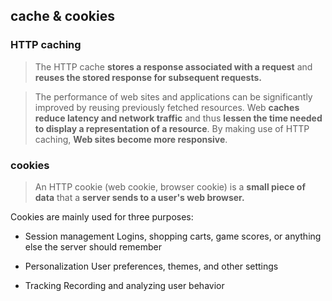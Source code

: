 ## cache & cookies
### HTTP caching

> The HTTP cache **stores a response associated with a request** and **reuses the stored response for subsequent requests.**
  
> The performance of web sites and applications can be significantly improved by reusing previously fetched resources. Web **caches reduce latency and network traffic** and thus **lessen the time needed to display a representation of a resource**. By making use of HTTP caching, **Web sites become more responsive**.
  
### cookies
> An HTTP cookie (web cookie, browser cookie) is a **small piece of data** that a **server sends to a user's web browser.**
  
Cookies are mainly used for three purposes:

- Session management
  Logins, shopping carts, game scores, or anything else the server should remember

- Personalization
  User preferences, themes, and other settings

- Tracking
  Recording and analyzing user behavior
